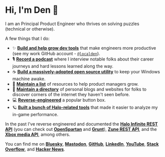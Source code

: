 # Hi, I'm Den 👋

I am an Principal Product Engineer who thrives on solving puzzles (technical or otherwise).

A few things that I do:

- ✨ [**Build and help grow dev tools**](https://github.com/features/copilot) that make engineers more productive (see my work GitHub account - [`@localden`](https://github.com/localden)).
- 🎙️ [**Record a podcast**](https://theworkitem.com) where I interview notable folks about their career journeys and hard lessons learned along the way.
- ☕️ [**Build a massively-adopted open source utility**](https://awake.den.dev/) to keep your Windows machine awake.
- 📕 [**Maintain a list**](https://github.com/dend/awesome-product-management) of resources to help product managers grow.
- 🌳 [**Maintain a directory**](https://blogscroll.com) of personal blogs and websites for folks to discover corners of the internet they haven't seen before.
- 💻 [**Reverse-engineered**](https://deck.surf/) a popular button box.
- 🪐 [**Built a bunch of Halo-related tools**](https://openspartan.com/) that made it easier to analyze my in-game performance.

In the past I've reverse engineered and documented the **[Halo Infinite REST API](https://den.dev/blog/halo-api/)** (you can check out **[OpenSpartan](https://openspartan.com)** and **[Grunt](https://gruntapi.com)**), **[Zune REST API](https://den.dev/blog/zune-api/)**, and the **[Xbox media API](https://den.dev/blog/xbox-live-download-captures/)**, among others.

You can find me on [**Bluesky**](https://bsky.app/den.dev), [**Mastodon**](https://mastodon.social/@localden), [**GitHub**](https://github.com/dend), [**LinkedIn**](https://www.linkedin.com/in/dendeli/), [**YouTube**](https://www.youtube.com/@DenDev), [**Stack Overflow**](https://stackoverflow.com/users/303696/den), and [**Hacker News**](https://news.ycombinator.com/user?id=dend).
